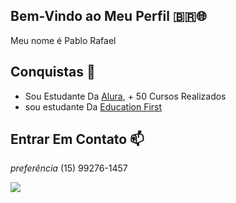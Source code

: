 ## Bem-Vindo ao Meu Perfil 🇧🇷🌐
Meu nome é Pablo Rafael

## Conquistas 👑

- Sou Estudante Da [Alura](https://www.alura.com.br), + 50 Cursos Realizados
- sou estudante Da [Education First](https://www.ef.com.br/#homepage)

## Entrar Em Contato 📫

_preferência_ (15) 99276-1457

![](https://media.giphy.com/media/I8nepxWwlEuqI/giphy.gif?cid=82a1493bfy6skf9wnta933r3gwuteuxoy5myzj67yxbvo7a3&ep=v1_gifs_trending&rid=giphy.gif&ct=g)
